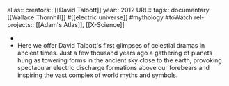 alias::
creators:: [[David Talbott]]
year:: 2012
URL::
tags:: documentary [[Wallace Thornhill]] #[[electric universe]] #mythology #toWatch
rel-projects:: [[Adam's Atlas]], [[X-Science]]


-
- Here we offer David Talbott's first glimpses of celestial dramas in ancient times. Just a few thousand years ago a gathering of planets hung as towering forms in the ancient sky close to the earth, provoking spectacular electric discharge formations above our forebears and inspiring the vast complex of world myths and symbols.
